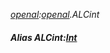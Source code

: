 _[openal](../../modules/openal/openal-module.md):[openal](../../modules/openal/openal-module.md).ALCint_
##### Alias ALCint:[Int](../../modules/wonkey/wonkey-types-int.md)
